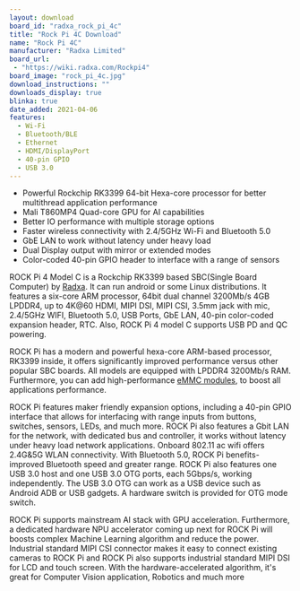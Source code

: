 ```yaml
---
layout: download
board_id: "radxa_rock_pi_4c"
title: "Rock Pi 4C Download"
name: "Rock Pi 4C"
manufacturer: "Radxa Limited"
board_url:
 - "https://wiki.radxa.com/Rockpi4"
board_image: "rock_pi_4c.jpg"
download_instructions: ""
downloads_display: true
blinka: true
date_added: 2021-04-06
features:
  - Wi-Fi
  - Bluetooth/BLE
  - Ethernet
  - HDMI/DisplayPort
  - 40-pin GPIO
  - USB 3.0
---
```


 - Powerful Rockchip RK3399 64-bit Hexa-core processor for better multithread application performance
 - Mali T860MP4 Quad-core GPU for AI capabilities
 - Better IO performance with multiple storage options
 - Faster wireless connectivity with 2.4/5GHz Wi-Fi and Bluetooth 5.0
 - GbE LAN to work without latency under heavy load
 - Dual Display output with mirror or extended modes
 - Color-coded 40-pin GPIO header to interface with a range of sensors

ROCK Pi 4 Model C is a Rockchip RK3399 based SBC(Single Board Computer) by [Radxa](https://wiki.radxa.com/Special:SpecialContact/). It can run android or some Linux distributions. It features a six-core ARM processor, 64bit dual channel 3200Mb/s 4GB LPDDR4, up to 4K@60 HDMI, MIPI DSI, MIPI CSI, 3.5mm jack with mic, 2.4/5GHz WIFI, Bluetooth 5.0, USB Ports, GbE LAN, 40-pin color-coded expansion header, RTC. Also, ROCK Pi 4 model C supports USB PD and QC powering.

ROCK Pi has a modern and powerful hexa-core ARM-based processor, RK3399 inside, it offers significantly improved performance versus other popular SBC boards. All models are equipped with LPDDR4 3200Mb/s RAM. Furthermore, you can add high-performance [eMMC modules](https://www.seeedstudio.com/tag/EMMC.html), to boost all applications performance.

ROCK Pi features maker friendly expansion options, including a 40-pin GPIO interface that allows for interfacing with range inputs from buttons, switches, sensors, LEDs, and much more. ROCK Pi also features a Gbit LAN for the network, with dedicated bus and controller, it works without latency under heavy load network applications. Onboard 802.11 ac wifi offers 2.4G&5G WLAN connectivity. With Bluetooth 5.0, ROCK Pi benefits-improved Bluetooth speed and greater range. ROCK Pi also features one USB 3.0 host and one USB 3.0 OTG ports, each 5Gbps/s, working independently. The USB 3.0 OTG can work as a USB device such as Android ADB or USB gadgets. A hardware switch is provided for OTG mode switch.

ROCK Pi supports mainstream AI stack with GPU acceleration. Furthermore, a dedicated hardware NPU accelerator coming up next for ROCK Pi will boosts complex Machine Learning algorithm and reduce the power. Industrial standard MIPI CSI connector makes it easy to connect existing cameras to ROCK Pi and ROCK Pi also supports industrial standard MIPI DSI for LCD and touch screen. With the hardware-accelerated algorithm, it's great for Computer Vision application, Robotics and much more
